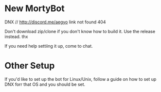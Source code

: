 # New MortyBot
DNX // http://discord.me/aegyo
link not found 404

Don't download zip/clone if you don't know how to build it. Use the release instead. thx

If you need help settiing it up, come to chat.

# Other Setup
If you'd like to set up the bot for Linux/Unix, follow a guide on how to set up DNX forr that OS and you should be set.
